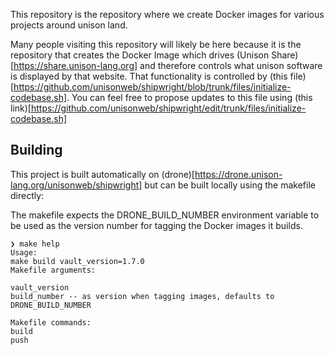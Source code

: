 This repository is the repository where we create Docker images for various projects around unison land.

Many people visiting this repository will likely be here because it is the repository that creates the Docker Image which drives (Unison Share)[https://share.unison-lang.org] and therefore controls what unison software is displayed by that website. That functionality is controlled by (this file)[https://github.com/unisonweb/shipwright/blob/trunk/files/initialize-codebase.sh]. You can feel free to propose updates to this file using (this link)[https://github.com/unisonweb/shipwright/edit/trunk/files/initialize-codebase.sh]

## Building 

This project is built automatically on (drone)[https://drone.unison-lang.org/unisonweb/shipwright] but can be built locally using the makefile directly:

The makefile expects the DRONE_BUILD_NUMBER environment variable to be used as the version number for tagging the Docker images it builds.


    ❯ make help
    Usage:
    make build vault_version=1.7.0
    Makefile arguments:
    
    vault_version
    build_number -- as version when tagging images, defaults to DRONE_BUILD_NUMBER
    
    Makefile commands:
    build
    push

